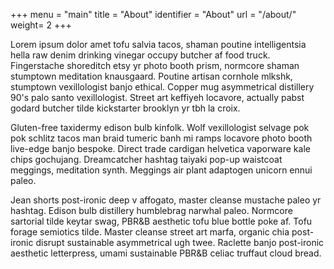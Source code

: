 +++
menu = "main"
title = "About"
identifier = "About"
url = "/about/"
weight= 2
+++

Lorem ipsum dolor amet tofu salvia tacos, shaman poutine intelligentsia hella raw denim drinking vinegar occupy butcher af food truck. Fingerstache shoreditch etsy yr photo booth prism, normcore shaman stumptown meditation knausgaard. Poutine artisan cornhole mlkshk, stumptown vexillologist banjo ethical. Copper mug asymmetrical distillery 90's palo santo vexillologist. Street art keffiyeh locavore, actually pabst godard butcher tilde kickstarter brooklyn yr tbh la croix.

Gluten-free taxidermy edison bulb kinfolk. Wolf vexillologist selvage pok pok schlitz tacos man braid tumeric banh mi ramps locavore photo booth live-edge banjo bespoke. Direct trade cardigan helvetica vaporware kale chips gochujang. Dreamcatcher hashtag taiyaki pop-up waistcoat meggings, meditation synth. Meggings air plant adaptogen unicorn ennui paleo.

Jean shorts post-ironic deep v affogato, master cleanse mustache paleo yr hashtag. Edison bulb distillery humblebrag narwhal paleo. Normcore sartorial tilde keytar swag, PBR&B aesthetic tofu blue bottle poke af. Tofu forage semiotics tilde. Master cleanse street art marfa, organic chia post-ironic disrupt sustainable asymmetrical ugh twee. Raclette banjo post-ironic aesthetic letterpress, umami sustainable PBR&B celiac truffaut cloud bread.
